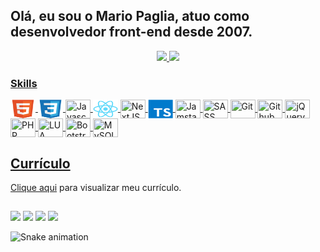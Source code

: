 ## Olá, eu sou o Mario Paglia, atuo como desenvolvedor front-end desde 2007.

<div align="center">
    <a href="https://github.com/mariopaglia">
        <img height="180em" src="https://github-readme-stats.vercel.app/api?username=mariopaglia&show_icons=true&theme=dracula&include_all_commits=true&count_private=true" />
        <img height="180em" src="https://github-readme-stats.vercel.app/api/top-langs/?username=mariopaglia&layout=compact&langs_count=7&theme=dracula" />
</div>

### Skills

<div style="display: inline_block">
    <img align="center" title="HTML5" height="30" width="40" src="https://raw.githubusercontent.com/devicons/devicon/master/icons/html5/html5-original.svg">
    <img align="center" title="CSS3" height="30" width="40" src="https://raw.githubusercontent.com/devicons/devicon/master/icons/css3/css3-original.svg">
    <img align="center" title="Javascript" height="30" width="40" src="https://cdn.jsdelivr.net/gh/devicons/devicon/icons/javascript/javascript-plain.svg">
    <img align="center" title="ReactJS" height="30" width="40" src="https://raw.githubusercontent.com/devicons/devicon/master/icons/react/react-original.svg">
    <img align="center" title="NextJS" height="30" width="40" src="https://cdn.jsdelivr.net/gh/devicons/devicon/icons/nextjs/nextjs-original.svg">
    <img align="center" title="TypeScript" height="30" width="40" src="https://raw.githubusercontent.com/devicons/devicon/master/icons/typescript/typescript-plain.svg">
    <img align="center" title="Jamstack" height="30" width="40" src="https://cdn.jsdelivr.net/gh/devicons/devicon/icons/jamstack/jamstack-original.svg">
    <img align="center" title="SASS" height="30" width="40" src="https://cdn.jsdelivr.net/gh/devicons/devicon/icons/sass/sass-original.svg">
    <img align="center" title="Git" height="30" width="40" src="https://cdn.jsdelivr.net/gh/devicons/devicon/icons/git/git-original.svg">
    <img align="center" title="Github" height="30" width="40" src="https://cdn.jsdelivr.net/gh/devicons/devicon/icons/github/github-original.svg">
    <img align="center" title="jQuery" height="30" width="40" src="https://cdn.jsdelivr.net/gh/devicons/devicon/icons/jquery/jquery-original.svg">
    <img align="center" title="PHP" height="30" width="40" src="https://cdn.jsdelivr.net/gh/devicons/devicon/icons/php/php-plain.svg">
    <img align="center" title="LUA" height="30" width="40" src="https://cdn.jsdelivr.net/gh/devicons/devicon/icons/lua/lua-original.svg">
    <img align="center" title="Bootstrap" height="30" width="40" src="https://cdn.jsdelivr.net/gh/devicons/devicon/icons/bootstrap/bootstrap-plain.svg">
    <img align="center" title="MySQL" height="30" width="40" src="https://cdn.jsdelivr.net/gh/devicons/devicon/icons/mysql/mysql-original-wordmark.svg">
</div>
    
  ## Currículo
    
  [Clique aqui](https://mariopaglia.netlify.app/) para visualizar meu currículo.
  
  ##

<div>
    <a href="https://wa.me/5511948413923" target="_blank"><img src="https://img.shields.io/badge/WhatsApp-25D366?style=for-the-badge&logo=whatsapp&logoColor=white"></a>
    <a href="mailto:mpagliajr@gmail.com" target="_blank"><img src="https://img.shields.io/badge/Gmail-D14836?style=for-the-badge&logo=gmail&logoColor=white"></a>
    <a href="https://www.linkedin.com/in/mpagliajr/" target="_blank"><img src="https://img.shields.io/badge/LinkedIn-0077B5?style=for-the-badge&logo=linkedin&logoColor=white"></a>
    <a href="https://www.behance.net/mariopaglia" target="_blank"><img src="https://img.shields.io/badge/Behance-0054F7?style=for-the-badge&logo=behance&logoColor=white"></a>
    
![Snake animation](https://github.com/mariopaglia/mariopaglia/blob/output/github-contribution-grid-snake.svg)

</div>
